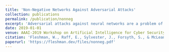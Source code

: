 ```yaml
---
title: 'Non-Negative Networks Against Adversarial Attacks'
collection: publications
permalink: /publication/nonneg
excerpt: 'Adversarial attacks against neural networks are a problem of considerable importance, for which effective defenses are not yet readily available. We make progress toward this problem by showing that non-negative weight constraints can be used to improve resistance in specific scenarios. In particular, we show that they can provide an effective defense for binary classification problems with asymmetric cost, such as malware or spam detection. We also show the potential for non-negativity to be helpful to non-binary problems by applying it to image classification.'
date: 2019-01-01
venue: AAAI-2019 Workshop on Artificial Intelligence for Cyber Security
citation: 'Fleshman, W., Raff, E., Sylvester, J., Forsyth, S., & McLean, M. (2019). Non-Negative Networks Against Adversarial Attacks. In  AAAI-2019 Workshop on Artificial Intelligence for Cyber Security.'
paperurl: 'https://fleshman.dev/files/nonneg.pdf'
---
```

